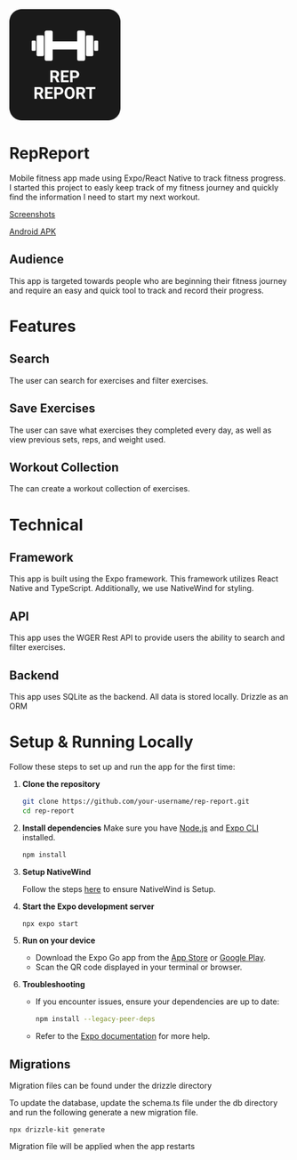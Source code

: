 <img src="./src/assets/images/icon.png" alt="Rep Report Logo" width="200" height="200">

# RepReport

Mobile fitness app made using Expo/React Native to track fitness progress.
I started this project to easly keep track of my fitness journey and quickly find the information I need to start my next workout.

[Screenshots](https://drive.google.com/drive/folders/1_XpxrWVO62c_I5oR7oxHKVaOUKava-yq?usp=sharing)

[Android APK](https://drive.google.com/file/d/1OawCqNwQgGWZ6iXD57Rec8-UlHjoLxzK/view?usp=sharing)

## Audience

This app is targeted towards people who are beginning their fitness journey and require an easy and quick tool to track and record their progress.

# Features

## Search

The user can search for exercises and filter exercises.

## Save Exercises

The user can save what exercises they completed every day, as well as view previous sets, reps, and weight used.

## Workout Collection

The can create a workout collection of exercises.

# Technical

## Framework

This app is built using the Expo framework. This framework utilizes React Native and TypeScript. Additionally, we use NativeWind for styling.

## API

This app uses the WGER Rest API to provide users the ability to search and filter exercises.

## Backend

This app uses SQLite as the backend. All data is stored locally. Drizzle as an ORM

# Setup & Running Locally

Follow these steps to set up and run the app for the first time:

1. **Clone the repository**

   ```bash
   git clone https://github.com/your-username/rep-report.git
   cd rep-report
   ```

2. **Install dependencies**
   Make sure you have [Node.js](https://nodejs.org/) and [Expo CLI](https://docs.expo.dev/get-started/installation/) installed.

   ```bash
   npm install
   ```

3. **Setup NativeWind**

   Follow the steps [here](https://www.nativewind.dev/docs/getting-started/installation#installation-with-expo) to ensure NativeWind is Setup.

4. **Start the Expo development server**

   ```bash
   npx expo start
   ```

5. **Run on your device**

   - Download the Expo Go app from the [App Store](https://apps.apple.com/app/expo-go/id982107779) or [Google Play](https://play.google.com/store/apps/details?id=host.exp.exponent).
   - Scan the QR code displayed in your terminal or browser.

6. **Troubleshooting**
   - If you encounter issues, ensure your dependencies are up to date:
     ```bash
     npm install --legacy-peer-deps
     ```
   - Refer to the [Expo documentation](https://docs.expo.dev/) for more help.

## Migrations

Migration files can be found under the drizzle directory

To update the database, update the schema.ts file under the db directory and run the following generate a new migration file.

```
npx drizzle-kit generate
```

Migration file will be applied when the app restarts

